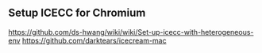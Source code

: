 ## Setup ICECC for Chromium

https://github.com/ds-hwang/wiki/wiki/Set-up-icecc-with-heterogeneous-env
https://github.com/darktears/icecream-mac
